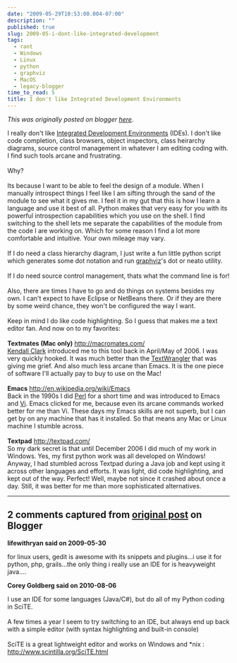 ```yaml
---
date: "2009-05-29T10:53:00.004-07:00"
description: ""
published: true
slug: 2009-05-i-dont-like-integrated-development
tags:
  - rant
  - Windows
  - Linux
  - python
  - graphviz
  - MacOS
  - legacy-blogger
time_to_read: 5
title: I don't like Integrated Development Environments
---
```


_This was originally posted on blogger [here](https://pydanny.blogspot.com/2009/05/i-dont-like-integrated-development.html)_.

I really don't like <a href="http://en.wikipedia.org/wiki/Integrated_development_environment">Integrated Development Environments</a> (IDEs). I don't like code completion, class browsers, object inspectors, class heirarchy diagrams, source control management in whatever I am editing coding with. I find such tools arcane and frustrating.<br /><br />Why?<br /><br />Its because I want to be able to feel the design of a module. When I manually introspect things I feel like I am sifting through the sand of the module to see what it gives me. I feel it in my gut that this is how I learn a language and use it best of all. Python makes that very easy for you with its powerful introspection capabilities which you use on the shell. I find switching to the shell lets me separate the capabilities of the module from the code I are working on. Which for some reason I find a lot more comfortable and intuitive. Your own mileage may vary.<br /><br />If I do need a class hierarchy diagram, I just write a fun little python script which generates some dot notation and run <a href="http://graphviz.org/">graphviz</a>'s dot or neato utility.<br /><br />If I do need source control management, thats what the command line is for!<br /><br />Also, there are times I have to go and do things on systems besides my own. I can't expect to have Eclipse or NetBeans there. Or if they are there by some weird chance, they won't be configured the way I want.<br /><br />Keep in mind I do like code highlighting. So I guess that makes me a text editor fan. And now on to my favorites:<br /><br /><span style="font-weight: bold;">Textmates (Mac only)</span> <a href="http://macromates.com/">http://macromates.com/</a><br /><a href="http://clarkparsia.com/about/profiles/kendall">Kendall Clark</a> introduced me to this tool back in April/May of 2006. I was very quickly hooked. It was much better than the <a href="http://en.wikipedia.org/wiki/TextWrangler">TextWrangler</a> that was giving me grief. And also much less arcane than Emacs. It is the one piece of software I'll actually pay to buy to use on the Mac!<br /><br /><span style="font-weight: bold;">Emacs</span> <a href="http://en.wikipedia.org/wiki/Emacs">http://en.wikipedia.org/wiki/Emacs</a><br />Back in the 1990s I did <a href="http://perl.org/">Perl</a> for a short time and was introduced to Emacs and <a href="http://en.wikipedia.org/wiki/Vi">Vi</a>. Emacs clicked for me, because even its arcane commands worked better for me than Vi. These days my Emacs skills are not superb, but I can get by on any machine that has it installed. So that means any Mac or Linux machine I stumble across.<br /><br /><span style="font-weight: bold;">Textpad</span> <a href="http://textpad.com/">http://textpad.com/</a><br />So my dark secret is that until December 2006 I did much of my work in Windows. Yes, my first python work was all developed on Windows! Anyway, I had stumbled across Textpad during a Java job and kept using it across other languages and efforts. It was light, did code highlighting, and kept out of the way. Perfect! Well, maybe not since it crashed about once a day. Still, it was better for me than more sophisticated alternatives.

---

## 2 comments captured from [original post](https://pydanny.blogspot.com/2009/05/i-dont-like-integrated-development.html) on Blogger

**lifewithryan said on 2009-05-30**

for linux users, gedit is awesome with its snippets and plugins...i use it for python, php, grails...the only thing i really use an IDE for is heavyweight java....

**Corey Goldberg said on 2010-08-06**

I use an IDE for some languages (Java/C#), but do all of my Python coding in SciTE. <br /><br />A few times a year I seem to try switching to an IDE, but always end up back with a simple editor (with syntax highlighting and built-in console)<br /><br />SciTE is a great lightweight editor and works on Windows and \*nix : http://www.scintilla.org/SciTE.html
